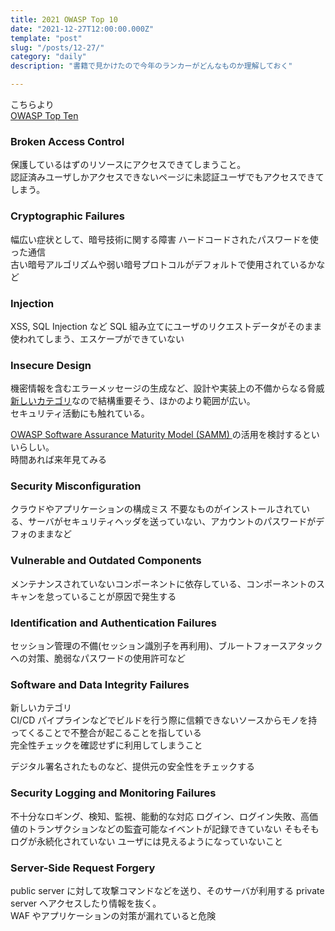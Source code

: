 ```yaml
---
title: 2021 OWASP Top 10
date: "2021-12-27T12:00:00.000Z"
template: "post"
slug: "/posts/12-27/"
category: "daily"
description: "書籍で見かけたので今年のランカーがどんなものか理解しておく"

---
```


こちらより  
[OWASP Top Ten](https://owasp.org/www-project-top-ten/)


### Broken Access Control

保護しているはずのリソースにアクセスできてしまうこと。  
認証済みユーザしかアクセスできないページに未認証ユーザでもアクセスできてしまう。  

### Cryptographic Failures

幅広い症状として、暗号技術に関する障害
ハードコードされたパスワードを使った通信  
古い暗号アルゴリズムや弱い暗号プロトコルがデフォルトで使用されているかなど


### Injection

XSS, SQL Injection など
SQL 組み立てにユーザのリクエストデータがそのまま使われてしまう、エスケープができていない

### Insecure Design

機密情報を含むエラーメッセージの生成など、設計や実装上の不備からなる脅威  
[新しいカテゴリ](https://owasp.org/Top10/A04_2021-Insecure_Design/)なので結構重要そう、ほかのより範囲が広い。  
セキュリティ活動にも触れている。  

[ OWASP Software Assurance Maturity Model (SAMM) ](https://owaspsamm.org/) の活用を検討するといいらしい。  
時間あれば来年見てみる

### Security Misconfiguration 

クラウドやアプリケーションの構成ミス
不要なものがインストールされている、サーバがセキュリティヘッダを送っていない、アカウントのパスワードがデフォのままなど

### Vulnerable and Outdated Components

メンテナンスされていないコンポーネントに依存している、コンポーネントのスキャンを怠っていることが原因で発生する


### Identification and Authentication Failures

セッション管理の不備(セッション識別子を再利用)、ブルートフォースアタックへの対策、脆弱なパスワードの使用許可など

### Software and Data Integrity Failures

新しいカテゴリ  
CI/CD パイプラインなどでビルドを行う際に信頼できないソースからモノを持ってくることで不整合が起こることを指している  
完全性チェックを確認せずに利用してしまうこと  

デジタル署名されたものなど、提供元の安全性をチェックする  


### Security Logging and Monitoring Failures

不十分なロギング、検知、監視、能動的な対応
ログイン、ログイン失敗、高価値のトランザクションなどの監査可能なイベントが記録できていない
そもそもログが永続化されていない
ユーザには見えるようになっていないこと

### Server-Side Request Forgery

public server に対して攻撃コマンドなどを送り、そのサーバが利用する private server へアクセスしたり情報を抜く。  
WAF やアプリケーションの対策が漏れていると危険  
